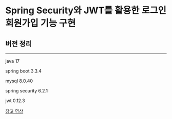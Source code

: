 # Spring Security와 JWT를 활용한 로그인 회원가입 기능 구현


## 버전 정리
------------------------
java 17

spring boot 3.3.4

mysql 8.0.40

spring security 6.2.1

jwt 0.12.3

[참고 영상](https://www.youtube.com/watch?v=NPRh2v7PTZg)
